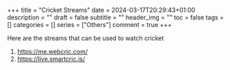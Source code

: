 +++
title = "Cricket Streams"
date = 2024-03-17T20:29:43+01:00
description = ""
draft = false
subtitle = ""
header_img = ""
toc = false
tags = []
categories = []
series = ["Others"]
comment = true
+++

Here are the streams that can be used to watch cricket

1. https://me.webcric.com/
1. https://live.smartcric.is/
